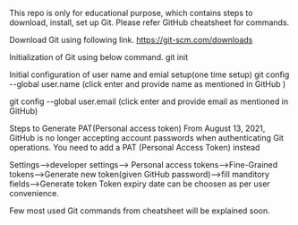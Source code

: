 This repo is only for educational purpose, which contains steps to download, install, set up Git. Please refer GitHub cheatsheet for commands. 

Download Git using following link.
https://git-scm.com/downloads

Initialization of Git using below command.
git init

Initial configuration of user name and emial setup(one time setup)
git config --global user.name   (click enter and provide name as mentioned in GitHub )

git config --global user.email  (click enter and provide email as mentioned in GitHub)

Steps to Generate PAT(Personal access token)
From August 13, 2021, GitHub is no longer accepting account passwords when authenticating Git operations. You need to add a PAT (Personal Access Token) instead

Settings-->developer settings--> Personal access tokens-->Fine-Grained tokens-->Generate new token(given GitHub password)-->fill manditory fields-->Generate token
Token expiry date can be choosen as per user convenience. 

Few most used Git commands from cheatsheet will be explained soon.
